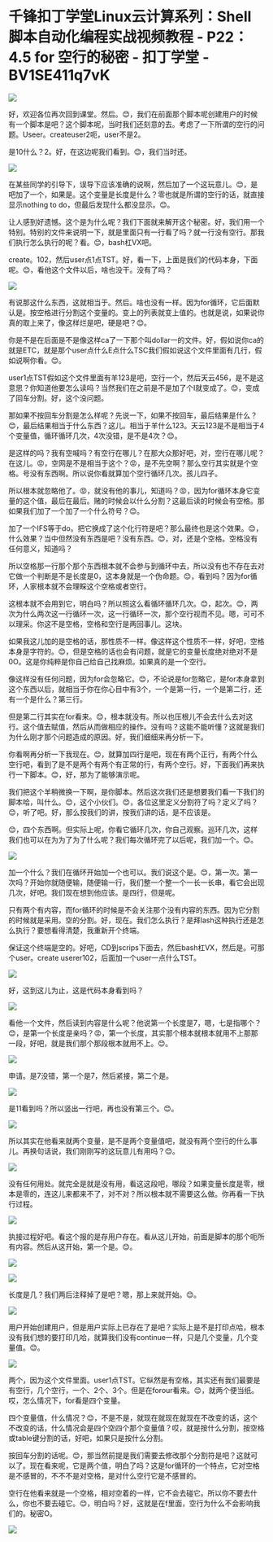 # 千锋扣丁学堂Linux云计算系列：Shell脚本自动化编程实战视频教程 - P22：4.5 for 空行的秘密 - 扣丁学堂 - BV1SE411q7vK

![](img/3bbc6f0e298a8ee87ffa69ad8ba0da81_0.png)

好，欢迎各位再次回到课堂。然后。😊，我们在前面那个脚本呢创建用户的时候有一个脚本是吧？这个脚本呢，当时我们还刻意的去。考虑了一下所谓的空行的问题。Useer。createuser2呃，user不是2。

是10什么？2。好，在这边呢我们看到。😊，我们当时还。

![](img/3bbc6f0e298a8ee87ffa69ad8ba0da81_2.png)

在某些同学的引导下，误导下应该准确的说啊，然后加了一个这玩意儿。😊，是吧加了一个，如果是。这个变量是长度是什么？零也就是所谓的空行的话，就直接显示nothing to do，但最后发现什么都没显示。😊。

让人感到好遗憾。这个是为什么呢？我们下面就来解开这个秘密。好，我们用一个特别。特别的文件来说明一下，就是里面只有一行看了吗？就一行没有空行。那我们执行怎么执行的呢？看。😊，bash杠VX吧。

create。102，然后user点1点TST。好，看一下，上面是我们的代码本身，下面呢。😊，看他这个文件以后，啥也没干。没有了吗？



![](img/3bbc6f0e298a8ee87ffa69ad8ba0da81_4.png)

有说那这什么东西，这就相当于。然后。啥也没有一样。因为for循环，它后面默认是。按空格进行分割这个变量的。变上的列表就变上值的。也就是说，如果说你真的取上来了，像这样烂是吧，硬是吧？😊。

你是不是在后面是不是像这样ca了一下那个叫dollar一的文件。好，假如说你ca的就是ETC，就是那个user点什么E点什么TSC我们假如说这个文件里面有几行，假如说啊你看。😊。

user1点TST假如这个文件里面有羊123是吧，空行一个，然后天云456，是不是这意思？你知道他要怎么读吗？当然我们在之前是不是加了个I就变成了。😊，变成了回车分割。好，这个没问题。

那如果不按回车分割是怎么样呢？先说一下，如果不按回车，最后结果是什么？😊，最后结果相当于什么东西？这儿。相当于羊什么123。天云123是不是相当于4个变量值，循环循环几次，4次没错，是不是4次？😊。

是这样的吗？我有空喊吗？有空行在哪儿？在那大众那好吧，对，空行在哪儿呢？在这儿。😡，空网是不是相当于这个？😡，是不先空啊？那么空行其实就是个空格。号没有东西啊。所以说你看就算加个空行循环几次。孩儿四子。

所以根本就忽略他了。😡，就没有他的事儿，知道吗？😡，因为for循环本身它变量的这个值，最后在最后。赌的时候会以什么分割？这最后读的时候会有空格。那如果我们加了一个加了一个什么符号？😊。

加了一个IFS等于do。把它换成了这个化行符是吧？那么最终也是这个效果。😊，什么效果？当中但然没有东西是吧？没有东西。😊，对，还是个空格。空格没有任何意义，知道吗？

所以空格那一行那个那个东西根本就不会参与到循环中去，所以没有也不存在去对它做一个判断是不是长度是0，这本身就是一个伪命题。😊，看到吗？因为for循环，人家根本就不会理睬这个空格或者空行。

这根本就不会用到它，明白吗？所以照这么看循环循环几次。😊，起次。😊，两次为什么两次这一行循环一次，这一行循环一次，那个空行视而不见。嗯，可可不以理采。你这不是空格，空格和空行是两回事儿。这块。

如果我这儿加的是空格的话，那性质不一样。像这样这个性质不一样，好吧，空格本身是字符的。😊，但是空格的话也会有问题，就是它的变量长度绝对绝对不是0O。这是你纯粹是你自己给自己找麻烦。如果真的是一个空行。

像这样没有任何问题，因为for会忽略它。😊，不论说是for忽略它，是for本身拿到这个东西以后，就相当于你在你心目中有3个，一个是第一行，一个是第二行，还有一个是什么？第三行。

但是第二行其实在for看来。😊，根本就没有。所以也压根儿不会去什么去对这行。这个值去赋值，然后从而做相应的操作。没有吗？这能不能听懂？这就是我们为什么刚才那个问题造成的原因。好，我们细细来再分析一下。

你看啊再分析一下我现在。😊，就算加四行是吧，现在有两个正行，有两个什么空行吧，看到了是不是两个有两个有正常的行，有两个空行。好，下面我们再来执行一下脚本。😊，好，那为了能够演示呢。

我们把这个羊稍微换一下啊，是你脚本。然后这次我们还是想要我们看一下我们的脚本哈，叫什么。😊，这个小伙们。😊，各位这里定义分割符了吗？定义了吗？😊，听了吧。好，那么按我们的讲，按我们讲的话，是不应该是。

😊，四个东西啊。但实际上呢，你看它循环几次，你自己观察。巡环几次，这样我们也可以在为为了为了什么呢？我们每次循环完了以后呢，我们加一个。😊。



![](img/3bbc6f0e298a8ee87ffa69ad8ba0da81_6.png)

加一个什么？我们在循环开始加一个也可以。我们说这个是。😊，第一次。第一次吗？开始你就随便输，随便输一行，我们整一个整一个一长一长串，看它会出现几次，好吧。我们现在想到他应该。是四行，但是呢。

只有两个有内容，而for循环的时候是不会关注那个没有内容的东西。因为它分割的时候就是采用。空的分割。好，现在。我们怎么执行？是拜lash这种执行还是怎么执行？要想看得清楚，我重新开个终端。

保证这个终端是空的。好吧，CD到scrips下面去，然后bash杠VX，然后是。可那个user。create userer102，后面加一个user一点什么TST。



![](img/3bbc6f0e298a8ee87ffa69ad8ba0da81_8.png)

好，这到这儿为止，这是代码本身看到吗？

![](img/3bbc6f0e298a8ee87ffa69ad8ba0da81_10.png)

看他一个文件，然后读到内容是什么呢？他说第一个长度是7，嗯，七是指哪个？😊，是第一个长度是亲吗？😡，第一个长度，其实那个根本就根本就用不上那那一段，好吧，就是我们那个那段根本就用不上。😊。



![](img/3bbc6f0e298a8ee87ffa69ad8ba0da81_12.png)

申请。是7没错，第一个是7，然后紧接，第二个是。

![](img/3bbc6f0e298a8ee87ffa69ad8ba0da81_14.png)

是11看到吗？所以竖出一行吧，再也没有第三个。😊。

![](img/3bbc6f0e298a8ee87ffa69ad8ba0da81_16.png)

所以其实在他看来就两个变量，是不是两个变量值吧，就没有两个空行的什么事儿。再换句话说，我们刚刚写的这玩意儿有用吗？😊。



![](img/3bbc6f0e298a8ee87ffa69ad8ba0da81_18.png)

没有任何用处。就完全是就是没有用，看这这段吧，哪段？如果变量长度是零，根本是零的，连这儿来都来不了，对不对？所以根本就不需要这么做。你再看一下执行过程。



![](img/3bbc6f0e298a8ee87ffa69ad8ba0da81_20.png)

执接过程好吧。看这个报的是存用户存在。看从这儿开始，前面是脚本的那个呃所有内容。然后从这开始，第一个是。😊。



![](img/3bbc6f0e298a8ee87ffa69ad8ba0da81_22.png)

![](img/3bbc6f0e298a8ee87ffa69ad8ba0da81_23.png)

长度是几？我们两后注释掉了是吧？嗯，那上来就开始。😊。

![](img/3bbc6f0e298a8ee87ffa69ad8ba0da81_25.png)

用户开始创建用户，但是用户实际上已存在了是吧？实际上是不是打印点哈，根本没有我们想的要打印几哈，就算我们没有continue一样，只是几个变量，几个变量值。😊。



![](img/3bbc6f0e298a8ee87ffa69ad8ba0da81_27.png)

两个，因为这个文件里面。user1点TST。它纵然是有空格，其实还有我们最要是有空行，几个空行，一个、2个、3个。但是在forour看来。😊，就两个便当纸。哎，怎么情况下，for看是四个变量。

四个变量值，什么情况？😊，不是不是，就现在就现在就现在不改变的话，这个不改变的话，什么情况会是四个空四个那个变量值？哎，就是按什么分割，按空格或table键分割的话，好吧，如果只是按什么分割。

按回车分割的话呢。😊，那当然前提是我们需要去修改那个分割符是吧？这就可以了。现在看来呢，它是两个值，明白了吗？这是for循环的一个特点，它对空格是不感冒的，不不不是对空格，是对什么空行它是不感冒的。

空行在他看来就是一个空格，相对空着的一样，它不会去碰它。所以你不要去什么，你也不要去碰它。😊，明白吗？好，这就是在f里面，空行为什么不会影响我们的。秘密O。



![](img/3bbc6f0e298a8ee87ffa69ad8ba0da81_29.png)